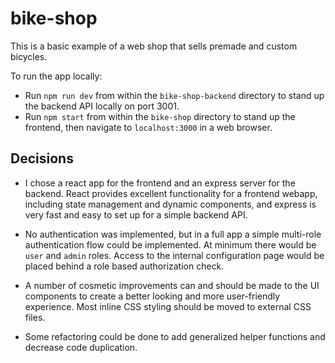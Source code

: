 # bike-shop

This is a basic example of a web shop that sells premade and custom bicycles.

To run the app locally:

- Run `npm run dev` from within the `bike-shop-backend` directory to stand up the backend API locally on port 3001.
- Run `npm start` from within the `bike-shop` directory to stand up the frontend, then navigate to `localhost:3000` in a web browser.

## Decisions

- I chose a react app for the frontend and an express server for the backend. React provides excellent functionality for a frontend webapp, including state management and dynamic components, and express is very fast and easy to set up for a simple backend API.

- No authentication was implemented, but in a full app a simple multi-role authentication flow could be implemented. At minimum there would be `user` and `admin` roles. Access to the internal configuration page would be placed behind a role based authorization check.

- A number of cosmetic improvements can and should be made to the UI components to create a better looking and more user-friendly experience. Most inline CSS styling should be moved to external CSS files.

- Some refactoring could be done to add generalized helper functions and decrease code duplication.

